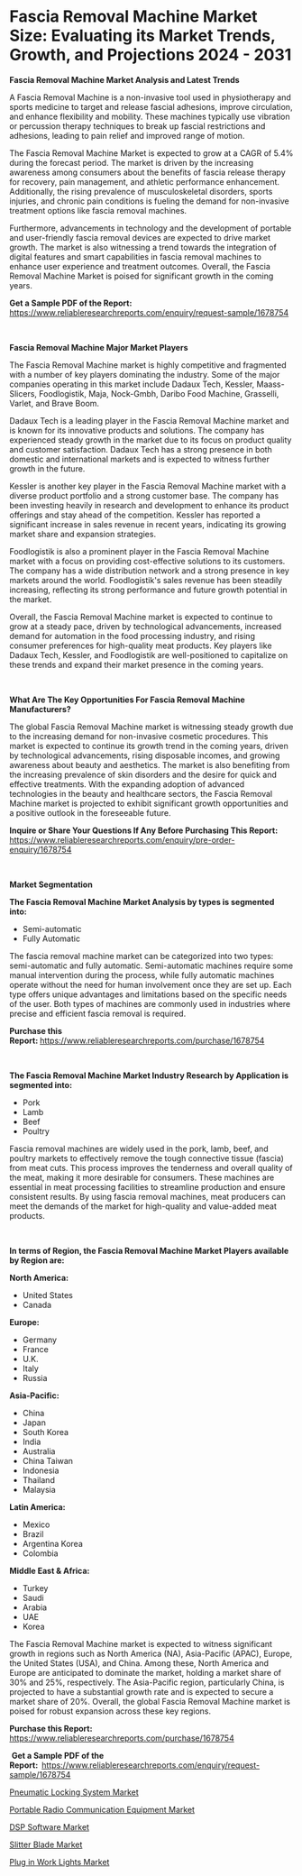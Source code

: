 <p><h1>Fascia Removal Machine Market Size: Evaluating its Market Trends, Growth, and Projections 2024 - 2031</h1></p><p><strong>Fascia Removal Machine Market Analysis and Latest Trends</strong></p>
<p><p>A Fascia Removal Machine is a non-invasive tool used in physiotherapy and sports medicine to target and release fascial adhesions, improve circulation, and enhance flexibility and mobility. These machines typically use vibration or percussion therapy techniques to break up fascial restrictions and adhesions, leading to pain relief and improved range of motion.</p><p>The Fascia Removal Machine Market is expected to grow at a CAGR of 5.4% during the forecast period. The market is driven by the increasing awareness among consumers about the benefits of fascia release therapy for recovery, pain management, and athletic performance enhancement. Additionally, the rising prevalence of musculoskeletal disorders, sports injuries, and chronic pain conditions is fueling the demand for non-invasive treatment options like fascia removal machines.</p><p>Furthermore, advancements in technology and the development of portable and user-friendly fascia removal devices are expected to drive market growth. The market is also witnessing a trend towards the integration of digital features and smart capabilities in fascia removal machines to enhance user experience and treatment outcomes. Overall, the Fascia Removal Machine Market is poised for significant growth in the coming years.</p></p>
<p><strong>Get a Sample PDF of the Report:&nbsp;</strong> <a href="https://www.reliableresearchreports.com/enquiry/request-sample/1678754">https://www.reliableresearchreports.com/enquiry/request-sample/1678754</a></p>
<p>&nbsp;</p>
<p><strong>Fascia Removal Machine Major Market Players</strong></p>
<p><p>The Fascia Removal Machine market is highly competitive and fragmented with a number of key players dominating the industry. Some of the major companies operating in this market include Dadaux Tech, Kessler, Maass-Slicers, Foodlogistik, Maja, Nock-Gmbh, Daribo Food Machine, Grasselli, Varlet, and Brave Boom.</p><p>Dadaux Tech is a leading player in the Fascia Removal Machine market and is known for its innovative products and solutions. The company has experienced steady growth in the market due to its focus on product quality and customer satisfaction. Dadaux Tech has a strong presence in both domestic and international markets and is expected to witness further growth in the future.</p><p>Kessler is another key player in the Fascia Removal Machine market with a diverse product portfolio and a strong customer base. The company has been investing heavily in research and development to enhance its product offerings and stay ahead of the competition. Kessler has reported a significant increase in sales revenue in recent years, indicating its growing market share and expansion strategies.</p><p>Foodlogistik is also a prominent player in the Fascia Removal Machine market with a focus on providing cost-effective solutions to its customers. The company has a wide distribution network and a strong presence in key markets around the world. Foodlogistik's sales revenue has been steadily increasing, reflecting its strong performance and future growth potential in the market.</p><p>Overall, the Fascia Removal Machine market is expected to continue to grow at a steady pace, driven by technological advancements, increased demand for automation in the food processing industry, and rising consumer preferences for high-quality meat products. Key players like Dadaux Tech, Kessler, and Foodlogistik are well-positioned to capitalize on these trends and expand their market presence in the coming years.</p></p>
<p>&nbsp;</p>
<p><strong>What Are The Key Opportunities For Fascia Removal Machine Manufacturers?</strong></p>
<p><p>The global Fascia Removal Machine market is witnessing steady growth due to the increasing demand for non-invasive cosmetic procedures. This market is expected to continue its growth trend in the coming years, driven by technological advancements, rising disposable incomes, and growing awareness about beauty and aesthetics. The market is also benefiting from the increasing prevalence of skin disorders and the desire for quick and effective treatments. With the expanding adoption of advanced technologies in the beauty and healthcare sectors, the Fascia Removal Machine market is projected to exhibit significant growth opportunities and a positive outlook in the foreseeable future.</p></p>
<p><strong>Inquire or Share Your Questions If Any Before Purchasing This Report:</strong> <a href="https://www.reliableresearchreports.com/enquiry/pre-order-enquiry/1678754">https://www.reliableresearchreports.com/enquiry/pre-order-enquiry/1678754</a></p>
<p>&nbsp;</p>
<p><strong>Market Segmentation</strong></p>
<p><strong>The Fascia Removal Machine Market Analysis by types is segmented into:</strong></p>
<p><ul><li>Semi-automatic</li><li>Fully Automatic</li></ul></p>
<p><p>The fascia removal machine market can be categorized into two types: semi-automatic and fully automatic. Semi-automatic machines require some manual intervention during the process, while fully automatic machines operate without the need for human involvement once they are set up. Each type offers unique advantages and limitations based on the specific needs of the user. Both types of machines are commonly used in industries where precise and efficient fascia removal is required.</p></p>
<p><strong>Purchase this Report:&nbsp;</strong><a href="https://www.reliableresearchreports.com/purchase/1678754">https://www.reliableresearchreports.com/purchase/1678754</a></p>
<p>&nbsp;</p>
<p><strong>The Fascia Removal Machine Market Industry Research by Application is segmented into:</strong></p>
<p><ul><li>Pork</li><li>Lamb</li><li>Beef</li><li>Poultry</li></ul></p>
<p><p>Fascia removal machines are widely used in the pork, lamb, beef, and poultry markets to effectively remove the tough connective tissue (fascia) from meat cuts. This process improves the tenderness and overall quality of the meat, making it more desirable for consumers. These machines are essential in meat processing facilities to streamline production and ensure consistent results. By using fascia removal machines, meat producers can meet the demands of the market for high-quality and value-added meat products.</p></p>
<p>&nbsp;</p>
<p><strong>In terms of Region, the Fascia Removal Machine Market Players available by Region are:</strong></p>
<p>
    <p> <strong> North America: </strong>
        <ul>
            <li>United States</li>
            <li>Canada</li>
        </ul>
        </p> 
    <p> <strong> Europe: </strong>
        <ul>
            <li>Germany</li>
            <li>France</li>
            <li>U.K.</li>
            <li>Italy</li>
            <li>Russia</li>
        </ul>
        </p> 
    <p> <strong> Asia-Pacific: </strong>
        <ul>
            <li>China</li>
            <li>Japan</li>
            <li>South Korea</li>
            <li>India</li>
            <li>Australia</li>
            <li>China Taiwan</li>
            <li>Indonesia</li>
            <li>Thailand</li>
            <li>Malaysia</li>
        </ul>
        </p> 
    <p> <strong> Latin America: </strong>
        <ul>
            <li>Mexico</li>
            <li>Brazil</li>
            <li>Argentina Korea</li>
            <li>Colombia</li>
        </ul>
        </p> 
    <p> <strong> Middle East & Africa: </strong>
        <ul>
            <li>Turkey</li>
            <li>Saudi</li>
            <li>Arabia</li>
            <li>UAE</li>
            <li>Korea</li>
        </ul>
    </p>
    </p>
<p><p>The Fascia Removal Machine market is expected to witness significant growth in regions such as North America (NA), Asia-Pacific (APAC), Europe, the United States (USA), and China. Among these, North America and Europe are anticipated to dominate the market, holding a market share of 30% and 25%, respectively. The Asia-Pacific region, particularly China, is projected to have a substantial growth rate and is expected to secure a market share of 20%. Overall, the global Fascia Removal Machine market is poised for robust expansion across these key regions.</p></p>
<p><strong>Purchase this Report: </strong><a href="https://www.reliableresearchreports.com/purchase/1678754">https://www.reliableresearchreports.com/purchase/1678754</a></p>
<p>&nbsp;<strong>Get a Sample PDF of the Report:&nbsp;&nbsp;</strong><a href="https://www.reliableresearchreports.com/enquiry/request-sample/1678754">https://www.reliableresearchreports.com/enquiry/request-sample/1678754</a></p>
<p><strong></strong></p>
<p><p><a href="https://medium.com/@christinegreen87/pneumatic-locking-system-market-report-reveals-the-latest-trends-and-growth-opportunities-of-this-7ed5fabcfed0">Pneumatic Locking System Market</a></p><p><a href="https://medium.com/@emilywong49/portable-radio-communication-equipment-market-analysis-and-sze-forecasted-for-period-from-2024-to-7d4925d049b3">Portable Radio Communication Equipment Market</a></p><p><a href="https://github.com/lababdou/Market-Research-Report-List-2/blob/main/dsp-software-market.md">DSP Software Market</a></p><p><a href="https://github.com/Chiragrp22/Market-Research-Report-List-3/blob/main/slitter-blade-market.md">Slitter Blade Market</a></p><p><a href="https://medium.com/@christinegreen87/plug-in-work-lights-market-outlook-industry-overview-and-forecast-2024-to-2031-47961575d404">Plug in Work Lights Market</a></p></p>
